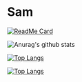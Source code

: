 # Sam

[![ReadMe Card](https://github-readme-stats.vercel.app/api/pin/?username=TheMOKETBOY&repo=github-readme-stats)](https://github.com/anuraghazra/github-readme-stats)


![Anurag's github stats](https://github-readme-stats.vercel.app/api?username=TheMOKETBOY&show_icons=true&theme=dracula)


[![Top Langs](https://github-readme-stats.vercel.app/api/top-langs/?username=TheMOKETBOY)](https://github.com/anuraghazra/github-readme-stats)


[![Top Langs](https://github-readme-stats.vercel.app/api/top-langs/?username=TheMOKETBOY&hide=javascript,html)](https://github.com/anuraghazra/github-readme-stats)


